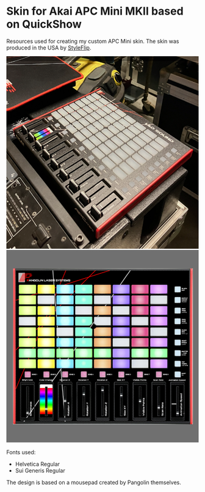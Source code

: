 # Skin for Akai APC Mini MKII based on QuickShow
Resources used for creating my custom APC Mini skin. The skin was produced in the USA by [StyleFlip](https://www.styleflip.com/-275).

![Example 1](https://raw.githubusercontent.com/dogefreak/lasers/main/akai-apc-mini/skin/Example.png)
![Example 2](https://github.com/dogefreak/lasers/blob/78eac2340c211f6767adbc5cdcf8b454351e6388/akai-apc-mini/skin/Example2.png)

Fonts used:
- Helvetica Regular
- Sui Generis Regular

The design is based on a mousepad created by Pangolin themselves.

